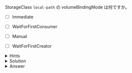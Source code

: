 StorageClass `local-path` の volumeBindingMode は何ですか。

- [ ] Immediate
- [ ] WaitForFirstConsumer
- [ ] Manual
- [ ] WaitForFirstCreator


<details>
  <summary>Hints</summary>

`kubectl get sc` コマンドまたは `kubectl describe sc` コマンドを使用します。

</details>

<details>
  <summary>Solution</summary>

`kubectl get sc`{{execute}} コマンドを実行して `VOLUMEBINDINGMODE` 列を確認します。

</details>

<details>
  <summary>Answer</summary>

WaitForFirstConsumer

</details>
